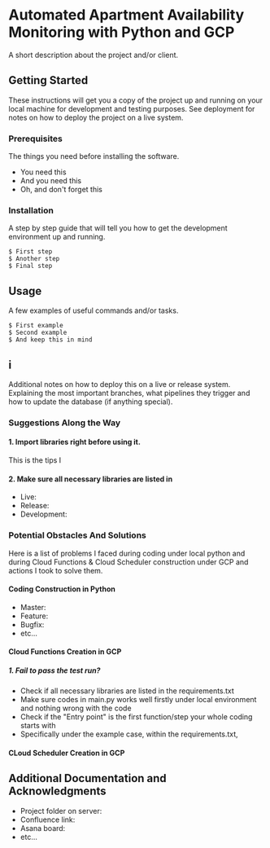 # Automated Apartment Availability Monitoring with Python and GCP

A short description about the project and/or client.

## Getting Started

These instructions will get you a copy of the project up and running on your local machine for development and testing purposes. See deployment for notes on how to deploy the project on a live system.

### Prerequisites

The things you need before installing the software.

* You need this
* And you need this
* Oh, and don't forget this

### Installation

A step by step guide that will tell you how to get the development environment up and running.

```
$ First step
$ Another step
$ Final step
```

## Usage

A few examples of useful commands and/or tasks.

```
$ First example
$ Second example
$ And keep this in mind
```

## i

Additional notes on how to deploy this on a live or release system. Explaining the most important branches, what pipelines they trigger and how to update the database (if anything special).

### Suggestions Along the Way
#### 1. Import libraries right before using it.
This is the tips I 
#### 2. Make sure all necessary libraries are listed in 

* Live:
* Release:
* Development:

### Potential Obstacles And Solutions
Here is a list of problems I faced during coding under local python and during Cloud Functions & Cloud Scheduler construction under GCP and actions I took to solve them.
#### Coding Construction in Python
* Master:
* Feature:
* Bugfix:
* etc...
#### Cloud Functions Creation in GCP
##### 1. Fail to pass the test run?
* Check if all necessary libraries are listed in the requirements.txt
* Make sure codes in main.py works well firstly under local environment and nothing wrong with the code
* Check if the "Entry point" is the first function/step your whole coding starts with
* Specifically under the example case, within the requirements.txt, 

#### CLoud Scheduler Creation in GCP

## Additional Documentation and Acknowledgments

* Project folder on server:
* Confluence link:
* Asana board:
* etc...
